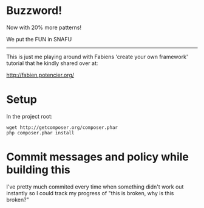 Buzzword!
=========

Now with 20% more patterns!

We put the FUN in SNAFU

---------------------

This is just me playing around with Fabiens 'create your own framework' tutorial that he kindly shared over at:

http://fabien.potencier.org/

Setup
=====

In the project root:

```
wget http://getcomposer.org/composer.phar
php composer.phar install
```

Commit messages and policy while building this
==============================================

I've pretty much commited every time when something didn't work out instantly so I could track my progress of "this is broken, why is this broken?"
